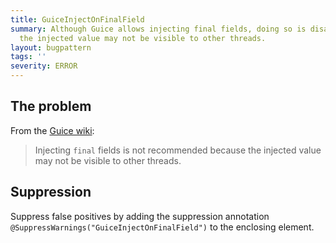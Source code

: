 ```yaml
---
title: GuiceInjectOnFinalField
summary: Although Guice allows injecting final fields, doing so is disallowed because
  the injected value may not be visible to other threads.
layout: bugpattern
tags: ''
severity: ERROR
---
```


<!--
*** AUTO-GENERATED, DO NOT MODIFY ***
To make changes, edit the @BugPattern annotation or the explanation in docs/bugpattern.
-->


## The problem
From the [Guice wiki][wiki]:

> Injecting `final` fields is not recommended because the injected value may not
> be visible to other threads.

[wiki]: https://github.com/google/guice/wiki/InjectionPoints#how-guice-injects

## Suppression
Suppress false positives by adding the suppression annotation `@SuppressWarnings("GuiceInjectOnFinalField")` to the enclosing element.
